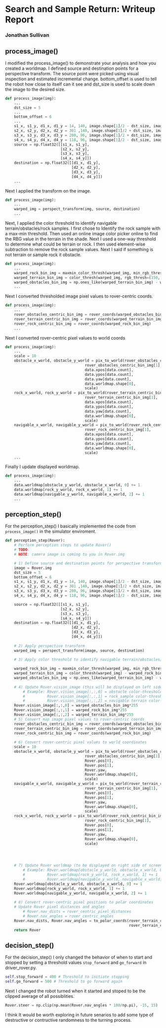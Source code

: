 # Search and Sample Return: Writeup Report
### Jonathan Sullivan
## process_image()
I modified the process_image() to demonstrate your analysis and how you created a worldmap. I defined source and destination points for a perspective transform. The source point were picked using visual inspection and estimated incremental change. bottom_offset is used to tell the robot how close to itself can it see and dst_size is used to scale down the image to the desired size.


```python
def process_image(img):
    ...
    dst_size = 5 
    ...
    bottom_offset = 6
    ...
    s1_x, s1_y, d1_x, d1_y = 14, 140, image.shape[1]/2 - dst_size, image.shape[0] - bottom_offset
    s2_x, s2_y, d2_x, d2_y = 301 ,140, image.shape[1]/2 + dst_size, image.shape[0] - bottom_offset
    s3_x, s3_y, d3_x, d3_y = 200, 96, image.shape[1]/2 + dst_size, image.shape[0] - 2*dst_size - bottom_offset
    s4_x, s4_y, d4_x, d4_y = 118, 96, image.shape[1]/2 - dst_size, image.shape[0] - 2*dst_size - bottom_offset
    source = np.float32([[s1_x, s1_y], 
                         [s2_x, s2_y], 
                         [s3_x, s3_y], 
                         [s4_x, s4_y]])
    destination = np.float32([[d1_x, d1_y], 
                              [d2_x, d2_y], 
                              [d3_x, d3_y], 
                              [d4_x, d4_y]])
    ...

```

Next I applied the transform on the image.


```python
def process_image(img):
    ...
    warped_img = perspect_transform(img, source, destination)
    ...
```

Next, I applied the color threshold to identify navigable terrain/obstacles/rock 
samples. I first chose to Identify the rock sample with a max-min threshold. 
Then used an online image color picker online to find the RBG value in the 
terrain in the shade. Next I used a one-way threshold to determine what could be
terrain or rock. I then used element-wise subtraction to remove the rock sample 
values. Next I said if something is not terrain or sample rock it obstacle.



```python
def process_image(img):
    ...
    warped_rock_bin_img = maxmin_color_thresh(warped_img, min_rgb_thresh=(110, 110, 10), max_rgb_thresh=(270, 240, 70))
    warped_terrain_bin_img = color_thresh(warped_img, rgb_thresh=(150, 150, 150)) - warped_rock_bin_img
    warped_obstacles_bin_img = np.ones_like(warped_terrain_bin_img) - warped_terrain_bin_img - warped_rock_bin_img
    ...
```
Next I converted thresholded image pixel values to rover-centric coords.


```python
def process_image(img):
    ...
    rover_obstacles_centric_bin_img = rover_coords(warped_obstacles_bin_img)
    rover_terrain_centric_bin_img = rover_coords(warped_terrain_bin_img)
    rover_rock_centric_bin_img = rover_coords(warped_rock_bin_img)
    ...
```

Next I converted rover-centric pixel values to world coords


```python
def process_image(img):
    ...
    scale = 10
    obstacle_x_world, obstacle_y_world = pix_to_world(rover_obstacles_centric_bin_img[0], 
                                    rover_obstacles_centric_bin_img[1], 
                                    data.xpos[data.count], 
                                    data.ypos[data.count], 
                                    data.yaw[data.count], 
                                    data.worldmap.shape[0], 
                                    scale)
    rock_x_world, rock_y_world = pix_to_world(rover_terrain_centric_bin_img[0], 
                                    rover_terrain_centric_bin_img[1], 
                                    data.xpos[data.count], 
                                    data.ypos[data.count], 
                                    data.yaw[data.count], 
                                    data.worldmap.shape[0], 
                                    scale)
    navigable_x_world, navigable_y_world = pix_to_world(rover_rock_centric_bin_img[0], 
                                    rover_rock_centric_bin_img[1], 
                                    data.xpos[data.count], 
                                    data.ypos[data.count], 
                                    data.yaw[data.count], 
                                    data.worldmap.shape[0], 
                                    scale)
    ...
```
Finally I update displayed worldmap.


```python
def process_image(img):
    ...
    data.worldmap[obstacle_y_world, obstacle_x_world, 0] += 1
    data.worldmap[rock_y_world, rock_x_world, 1] += 1
    data.worldmap[navigable_y_world, navigable_x_world, 2] += 1
    ...
```

## perception_step() 
For the perception_step() I basically implemented the code from `process_image()` in the simulator enviroment.

```python
def perception_step(Rover):
    # Perform perception steps to update Rover()
    # TODO: 
    # NOTE: camera image is coming to you in Rover.img

    # 1) Define source and destination points for perspective transform
    image = Rover.img
    dst_size = 5 
    bottom_offset = 6
    s1_x, s1_y, d1_x, d1_y = 14, 140, image.shape[1]/2 - dst_size, image.shape[0] - bottom_offset
    s2_x, s2_y, d2_x, d2_y = 301 ,140, image.shape[1]/2 + dst_size, image.shape[0] - bottom_offset
    s3_x, s3_y, d3_x, d3_y = 200, 96, image.shape[1]/2 + dst_size, image.shape[0] - 2*dst_size - bottom_offset
    s4_x, s4_y, d4_x, d4_y = 118, 96, image.shape[1]/2 - dst_size, image.shape[0] - 2*dst_size - bottom_offset

    source = np.float32([[s1_x, s1_y], 
                         [s2_x, s2_y], 
                         [s3_x, s3_y], 
                         [s4_x, s4_y]])
    destination = np.float32([[d1_x, d1_y], 
                              [d2_x, d2_y], 
                              [d3_x, d3_y], 
                              [d4_x, d4_y]])
    
    # 2) Apply perspective transform
    warped_img = perspect_transform(image, source, destination)

    # 3) Apply color threshold to identify navigable terrain/obstacles/rock samples
    
    warped_rock_bin_img = maxmin_color_thresh(warped_img, min_rgb_thresh=(110, 110, 10), max_rgb_thresh=(270, 240, 70))
    warped_terrain_bin_img = color_thresh(warped_img) - warped_rock_bin_img
    warped_obstacles_bin_img = np.ones_like(warped_terrain_bin_img) - warped_terrain_bin_img - warped_rock_bin_img
    
    # 4) Update Rover.vision_image (this will be displayed on left side of screen)
        # Example: Rover.vision_image[:,:,0] = obstacle color-thresholded binary image
        #          Rover.vision_image[:,:,1] = rock_sample color-thresholded binary image
        #          Rover.vision_image[:,:,2] = navigable terrain color-thresholded binary image
    Rover.vision_image[:,:,0] = warped_obstacles_bin_img*255
    Rover.vision_image[:,:,1] = warped_rock_bin_img*255
    Rover.vision_image[:,:,2] = warped_terrain_bin_img*255
    # 5) Convert map image pixel values to rover-centric coords
    rover_obstacles_centric_bin_img = rover_coords(warped_obstacles_bin_img)
    rover_terrain_centric_bin_img = rover_coords(warped_terrain_bin_img)
    rover_rock_centric_bin_img = rover_coords(warped_rock_bin_img)
    
    # 6) Convert rover-centric pixel values to world coordinates
    scale = 10
    obstacle_x_world, obstacle_y_world = pix_to_world(rover_obstacles_centric_bin_img[0], 
                                    rover_obstacles_centric_bin_img[1], 
                                    Rover.pos[0], 
                                    Rover.pos[1], 
                                    Rover.yaw, 
                                    Rover.worldmap.shape[0], 
                                    scale)
    navigable_x_world, navigable_y_world = pix_to_world(rover_terrain_centric_bin_img[0], 
                                    rover_terrain_centric_bin_img[1], 
                                    Rover.pos[0], 
                                    Rover.pos[1], 
                                    Rover.yaw, 
                                    Rover.worldmap.shape[0], 
                                    scale)
    rock_x_world, rock_y_world = pix_to_world(rover_rock_centric_bin_img[0], 
                                    rover_rock_centric_bin_img[1], 
                                    Rover.pos[0], 
                                    Rover.pos[1], 
                                    Rover.yaw, 
                                    Rover.worldmap.shape[0], 
                                    scale)




    # 7) Update Rover worldmap (to be displayed on right side of screen)
        # Example: Rover.worldmap[obstacle_y_world, obstacle_x_world, 0] += 1
        #          Rover.worldmap[rock_y_world, rock_x_world, 1] += 1
        #          Rover.worldmap[navigable_y_world, navigable_x_world, 2] += 1
    Rover.worldmap[obstacle_y_world, obstacle_x_world, 0] += 1
    Rover.worldmap[rock_y_world, rock_x_world, 1] += 1
    Rover.worldmap[navigable_y_world, navigable_x_world, 2] += 1
        
    # 8) Convert rover-centric pixel positions to polar coordinates
    # Update Rover pixel distances and angles
        # Rover.nav_dists = rover_centric_pixel_distances
        # Rover.nav_angles = rover_centric_angles
    Rover.nav_dists, Rover.nav_angles = to_polar_coords(rover_terrain_centric_bin_img[0], 
                                                        rover_terrain_centric_bin_img[1])
    return Rover
```

## decision_step() 
For the decision_step() I only changed the behavior of when to start and stopped by setting 
a threshold values `stop_forward` and `go_forward` in driver_rover.py.

```python
self.stop_forward = 400 # Threshold to initiate stopping
self.go_forward = 500 # Threshold to go forward again
```

Next I changed the robot turned when it started and stoped to be the clipped 
average of all possiblities. 
```python
Rover.steer = np.clip(np.mean(Rover.nav_angles * 180/np.pi), -15, 15)
```
I think It would be worth exploring in future senarios to add some type of destructive or contructive randomness to the turning process.